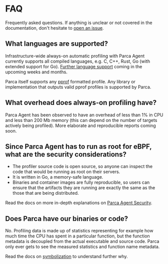 # FAQ

Frequently asked questions. If anything is unclear or not covered in the documentation, don't hesitate to [open an issue](https://github.com/parca-dev/parca/issues/new).

## What languages are supported?

Infrastructure-wide always-on automatic profiling with Parca Agent currently supports all compiled languages, e.g. C, C++, Rust, Go (with extended support for Go). [Further language support](https://github.com/parca-dev/parca-agent/issues?q=is%3Aissue+is%3Aopen+label%3Afeature%2Flanguage-support) coming in the upcoming weeks and months.

Parca itself supports any [pprof](https://github.com/google/pprof) formatted profile. Any library or implementation that outputs valid pprof profiles is supported by Parca.

## What overhead does always-on profiling have?

Parca Agent has been observed to have an overhead of less than 1% in CPU and less than 200 Mb memory (this can depend on the number of targets actively being profiled). More elaborate and reproducible reports coming soon.

## Since Parca Agent has to run as root for eBPF, what are the security considerations?

* The profiler source code is open source, so anyone can inspect the code that would be running as root on their servers.
* It is written in Go, a memory-safe language.
* Binaries and container images are fully reproducible, so users can ensure that the artifacts they are running are exactly the same as the those that are being distributed.

Read the docs on more in-depth explanations on [Parca Agent Security](./parca-agent-security).

## Does Parca have our binaries or code?

No. Profiling data is made up of statistics representing for example how much time the CPU has spent in a particular function, but the function metadata is decoupled from the actual executable and source code. Parca only ever gets to see the measured statistics and function name metadata.

Read the docs on [symbolization](https://www.parca.dev/docs/symbolization) to understand further why.
